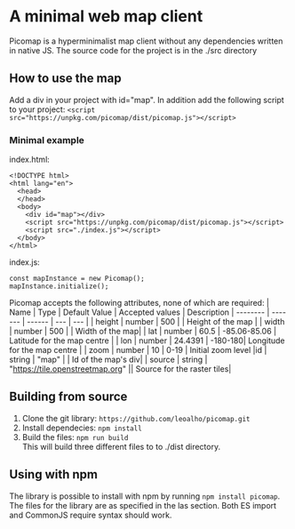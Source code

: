 # A minimal web map client
Picomap is a hyperminimalist map client without any dependencies written in native JS.
The source code for the project is in the ./src directory

## How to use the map
Add a div in your project with id="map". In addition add the following script to your project: `<script src="https://unpkg.com/picomap/dist/picomap.js"></script>`

### Minimal example
index.html:
```
<!DOCTYPE html>
<html lang="en">
  <head>
  </head>
  <body>
    <div id="map"></div>
    <script src="https://unpkg.com/picomap/dist/picomap.js"></script>
    <script src="./index.js"></script>
  </body>
</html>
```
index.js:
```
const mapInstance = new Picomap();
mapInstance.initialize();
```

Picomap accepts the following attributes, none of which are required:
| Name   | Type | Default Value | Accepted values | Description
| -------- | ------- | ------ | --- | --- |
| height  | number   | 500 | | Height of the map |
| width | number    | 500 | | Width of the map|
| lat    | number   | 60.5 | -85.06-85.06 | Latitude for the map centre |
| lon | number | 24.4391 | -180-180| Longitude for the map centre |
| zoom | number | 10 | 0-19 | Initial zoom level
|id  | string | "map" | | Id of the map's div|
| source | string | "https://tile.openstreetmap.org" || Source for the raster tiles|

## Building from source
1. Clone the git library: `https://github.com/leoalho/picomap.git`
2. Install dependecies: `npm install`
3. Build the files: `npm run build`\
This will build three different files to to ./dist directory.

## Using with npm
The library is possible to install with npm by running `npm install picomap`. The files for the library are as specified in the las section. Both ES import and CommonJS require syntax should work.